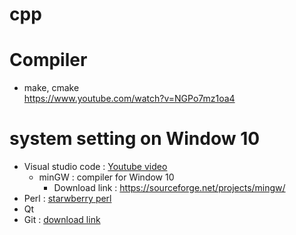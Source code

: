 # cpp
# Compiler
- make, cmake  
  https://www.youtube.com/watch?v=NGPo7mz1oa4   

# system setting on Window 10
- Visual studio code : [Youtube video](https://www.youtube.com/watch?v=ABVeAXcRIJg)
  - minGW : compiler for Window 10
    - Download link : https://sourceforge.net/projects/mingw/
- Perl : [starwberry perl](https://strawberryperl.com/)
- Qt
- Git : [download link](https://git-scm.com/downloads/win)

